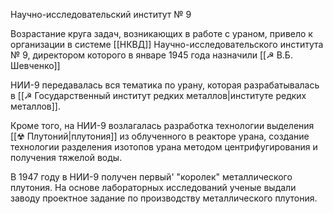 Научно-исследовательский институт № 9

Возрастание круга задач, возникающих в работе с ураном, привело к организации в системе [[НКВД]] Научно-исследовательского института № 9, директором которого в январе 1945 года назначили [[☭ В.Б. Шевченко]]

НИИ-9 передавалась вся тематика по урану, которая разрабатывалась в [[☭ Государственный институт редких металлов|институте редких металлов]]. 

Кроме того, на НИИ-9 возлагалась разработка технологии выделения [[☢ Плутоний|плутония]] из облученного в реакторе урана, создание технологии разделения изотопов урана методом центрифугирования и получения тяжелой воды.

В 1947 году в НИИ-9 получен первый' "королек" металлического плутония. На основе лабораторных исследований ученые выдали заводу проектное задание по производству металлического плутония.